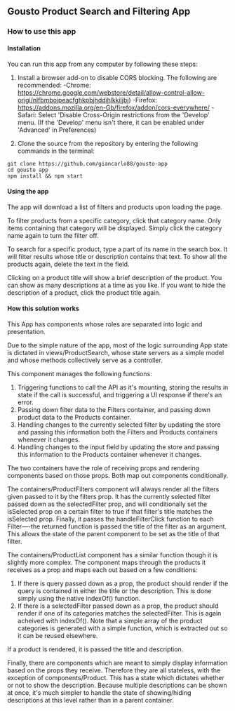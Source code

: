 ## Gousto Product Search and Filtering App

### How to use this app

#### Installation

You can run this app from any computer by following these steps: 

1. Install a browser add-on to disable CORS blocking. The following are recommended: 
  -Chrome: https://chrome.google.com/webstore/detail/allow-control-allow-origi/nlfbmbojpeacfghkpbjhddihlkkiljbi)
  -Firefox: 
  https://addons.mozilla.org/en-Gb/firefox/addon/cors-everywhere/
  -Safari: 
  Select 'Disable Cross-Origin restrictions from the 'Develop' menu. (If the 'Develop' menu isn't there, it can be enabled under 'Advanced' in Preferences)

2. Clone the source from the repository by entering the following commands in the terminal: 
```
git clone https://github.com/giancarlo88/gousto-app
cd gousto app
npm install && npm start
```

#### Using the app

The app will download a list of filters and products upon loading the page.

To filter products from a specific category, click that category name. Only items containing that category will be displayed. Simply click the category name again to turn the filter off. 

To search for a specific product, type a part of its name in the search box. It will filter results whose title or description contains that text. To show all the products again, delete the text in the field. 

Clicking on a product title will show a brief description of the product. You can show as many descriptions at a time as you like. If you want to hide the description of a product, click the product title again. 

#### How this solution works

This App has components whose roles are separated into logic and presentation. 

Due to the simple nature of the app, most of the logic surrounding App state is dictated in views/ProductSearch, whose state servers as a simple model and whose methods collectively serve as a controller. 

This component manages the following functions: 

  1. Triggering functions to call the API as it's mounting, storing the results in state if the call is successful, and triggering a UI response if there's an error. 
  2. Passing down filter data to the Filters container, and passing down product data to the Products container. 
  3. Handling changes to the currently selected filter by updating the store and passing this information both the Filters and Products containers whenever it changes.
  4. Handling changes to the input field by updating the store and passing this information to the Products container whenever it changes. 

The two containers have the role of receiving props and rendering components based on those props. Both map out components conditionally.

The containers/ProductFilters component will always render all the filters given passed to it by the filters prop. It has the currently selected filter passed down as the selectedFilter prop, and will conditionally set the isSelected prop on a certain filter to true if that filter's title matches the isSelected prop. Finally, it passes the handleFilterClick function to each Filter—-the returned function is passed the title of the filter as an argument. This allows the state of the parent component to be set as the title of that filter. 

The containers/ProductList component has a similar function though it is slightly more complex. The component maps through the products it receives as a prop and maps each out based on a few conditions:

  1. If there is query passed down as a prop, the product should render if the query is contained in either the title or the description. This is done simply using the native indexOf() function.
  2. If there is a selectedFilter passed down as a prop, the product should render if one of its categories matches the selectedFilter. This is again acheived with indexOf(). Note that a simple array of the product categories is generated with a simple function, which is extracted out so it can be reused elsewhere.

If a product is rendered, it is passed the title and description. 

Finally, there are components which are meant to simply display information based on the props they receive. Therefore they are all stateless, with the exception of components/Product. This has a state which dictates whether or not to show the description. Because multiple descriptions can be shown at once, it's much simpler to handle the state of showing/hiding descriptions at this level rather than in a parent container.


